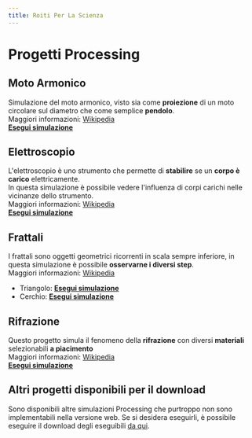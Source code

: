```yaml
---
title: Roiti Per La Scienza
---
```


# Progetti Processing

## Moto Armonico
Simulazione del moto armonico, visto sia come **proiezione** di un moto circolare sul diametro che come semplice **pendolo**.\
Maggiori informazioni: [Wikipedia](https://it.wikipedia.org/wiki/Moto_armonico)\
[**Esegui simulazione**](moto_armonico.html)

## Elettroscopio
L'elettroscopio è uno strumento che permette di **stabilire** se un **corpo è carico** elettricamente.\
In questa simulazione è possibile vedere l'influenza di corpi carichi nelle vicinanze dello strumento.\
Maggiori informazioni: [Wikipedia](https://it.wikipedia.org/wiki/Elettroscopio)\
[**Esegui simulazione**](elettroscopio.html)

## Frattali
I frattali sono oggetti geometrici ricorrenti in scala sempre inferiore, in questa simulazione è possibile **osservarne i diversi step**.\
Maggiori informazioni: [Wikipedia](https://it.wikipedia.org/wiki/Frattale)
* Triangolo: [**Esegui simulazione**](triangolo_fractal.html)
* Cerchio: [**Esegui simulazione**](cerchio_fractal.html)

## Rifrazione
Questo progetto simula il fenomeno della **rifrazione** con diversi **materiali** selezionabili **a piacimento**\
Maggiori informazioni: [Wikipedia](https://it.wikipedia.org/wiki/Rifrazione)\
[**Esegui simulazione**](rifrazione.html)

## Altri progetti disponibili per il download
Sono disponibili altre simulazioni Processing che purtroppo non sono implementabili nella versione web. Se si desidera eseguirli, è possibile eseguire il download degli eseguibili [da qui](downloads.html).
